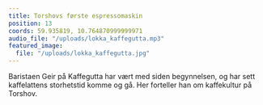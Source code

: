 ```yaml
---
title: Torshovs første espressomaskin
position: 13
coords: 59.935819, 10.764870999999971
audio_file: "/uploads/lokka_kaffegutta.mp3"
featured_image:
  file: "/uploads/lokka_kaffegutta.jpg"
---
```


Baristaen Geir på Kaffegutta har vært med siden begynnelsen, og har
sett kaffelattens storhetstid komme og gå. Her forteller han om kaffekultur på
Torshov.